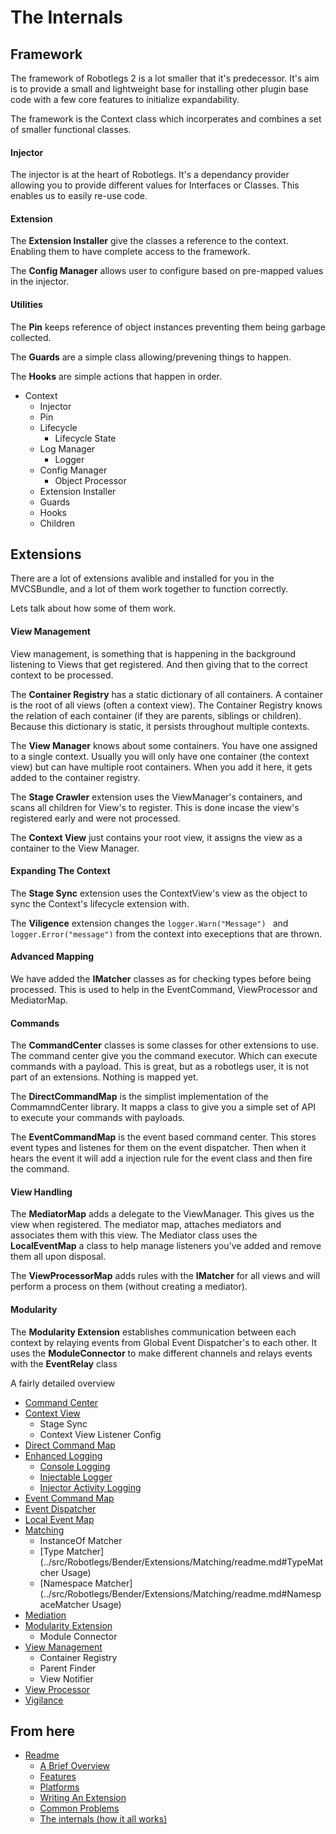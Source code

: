 The Internals
=============

Framework
---------

The framework of Robotlegs 2 is a lot smaller that it's predecessor. It's aim is to provide a small and lightweight base for installing other plugin base code with a few core features to initialize expandability.

The framework is the Context class which incorperates and combines a set of smaller functional classes.

#### Injector

The injector is at the heart of Robotlegs. It's a dependancy provider allowing you to provide different values for Interfaces or Classes. This enables us to easily re-use code.

#### Extension

The **Extension Installer** give the classes a reference to the context. Enabling them to have complete access to the framework.

The **Config Manager** allows user to configure based on pre-mapped values in the injector.

#### Utilities

The **Pin** keeps reference of object instances preventing them being garbage collected.

The **Guards** are a simple class allowing/prevening things to happen.

The **Hooks** are simple actions that happen in order.

* Context
	* Injector
	* Pin
	* Lifecycle
		* Lifecycle State
	* Log Manager
		* Logger
	* Config Manager
		* Object Processor
	* Extension Installer
	* Guards
	* Hooks
	* Children

Extensions
----------

There are a lot of extensions avalible and installed for you in the MVCSBundle, and a lot of them work together to function correctly.

Lets talk about how some of them work.

#### View Management

View management, is something that is happening in the background listening to Views that get registered. And then giving that to the correct context to be processed.

The **Container Registry** has a static dictionary of all containers. A container is the root of all views (often a context view). The Container Registry knows the relation of each container (if they are parents, siblings or children). Because this dictionary is static, it persists throughout multiple contexts.

The **View Manager** knows about some containers. You have one assigned to a single context. Usually you will only have one container (the context view) but can have multiple root containers. When you add it here, it gets added to the container registry.

The **Stage Crawler** extension uses the ViewManager's containers, and scans all children for View's to register. This is done incase the view's registered early and were not processed.

The **Context View** just contains your root view, it assigns the view as a container to the View Manager.

#### Expanding The Context

The **Stage Sync** extension uses the ContextView's view as the object to sync the Context's lifecycle extension with.


The **Viligence** extension changes the ```logger.Warn("Message") ``` and ```logger.Error("message")``` from the context into execeptions that are thrown.

#### Advanced Mapping

We have added the **IMatcher** classes as for checking types before being processed. This is used to help in the EventCommand, ViewProcessor and MediatorMap.

#### Commands

The **CommandCenter** classes is some classes for other extensions to use. The command center give you the command executor. Which can execute commands with a payload. This is great, but as a robotlegs user, it is not part of an extensions. Nothing is mapped yet.

The **DirectCommandMap** is the simplist implementation of the CommamndCenter library. It mapps a class to give you a simple set of API to execute your commands with payloads.

The **EventCommandMap** is the event based command center. This stores event types and listenes for them on the event dispatcher. Then when it hears the event it will add a injection rule for the event class and then fire the command.

#### View Handling

The **MediatorMap** adds a delegate to the ViewManager. This gives us the view when registered. The mediator map, attaches mediators and associates them with this view.
The Mediator class uses the **LocalEventMap** a class to help manage listeners you've added and remove them all upon disposal.

The **ViewProcessorMap** adds rules with the **IMatcher** for all views and will perform a process on them (without creating a mediator).

#### Modularity

The **Modularity Extension** establishes communication between each context by relaying events from Global Event Dispatcher's to each other.
It uses the **ModuleConnector** to make different channels and relays events with the **EventRelay** class

A fairly detailed overview

* [Command Center](..src/Robotlegs/Bender/Extensions/CommandCenter/readme.md)
* [Context View](../src/Robotlegs/Bender/Extensions/ContextViews/readme.md)
	* Stage Sync
	* Context View Listener Config
* [Direct Command Map](../src/Robotlegs/Bender/Extensions/DirectCommand/readme.md)
* [Enhanced Logging](../src/Robotlegs/Bender/Extensions/EnhancedLogging/readme.md)
	* [Console Logging](../src/Robotlegs/Bender/Extensions/EnhancedLogging/readme.md#TraceLoggerExtension)
	* [Injectable Logger](../src/Robotlegs/Bender/Extensions/EnhancedLogging/readme.md#InjectableLoggerExtension)
	* [Injector Activity Logging](../src/Robotlegs/Bender/Extensions/EnhancedLogging/readme.md#InjectorActivityLoggingExtension)
* [Event Command Map](../src/Robotlegs/Bender/Extensions/EventCommand/readme.md)
* [Event Dispatcher](../src/Robotlegs/Bender/Extensions/EventManagement/readme.md)
* [Local Event Map](../src/Robotlegs/Bender/Extensions/LocalEventMap/readme.md)
* [Matching](../src/Robotlegs/Bender/Extensions/Matching/readme.md)
	* InstanceOf Matcher
	* [Type Matcher](../src/Robotlegs/Bender/Extensions/Matching/readme.md#TypeMatcher Usage)
	* [Namespace Matcher](../src/Robotlegs/Bender/Extensions/Matching/readme.md#NamespaceMatcher Usage)
* [Mediation](../src/robotlegs/Bender/Extensions/Mediation/readme.md)
* [Modularity Extension](../src/Robotlegs/Bender/Extensions/Modularity/readme.md)
	* Module Connector
* [View Management](../src/Robotlegs/Bender/Extensions/ViewManagement/readme.md)
	* Container Registry
	* Parent Finder
	* View Notifier
* [View Processor](../src/Robotlegs/Bender/Extensions/ViewProcessor/readme.md)
* [Vigilance](../src/Robotlegs/Bender/Extensions/Vigilance/readme.md)


From here
------------

* [Readme](../README.md)
	* [A Brief Overview](./ABriefOverview.md)
	* [Features](./Features.md)
	* [Platforms](./Platforms.md)
	* [Writing An Extension](./WritingAnExtension.md)
	* [Common Problems](./CommonProblems.md)
	* [The internals (how it all works)](./TheInternals.md)
